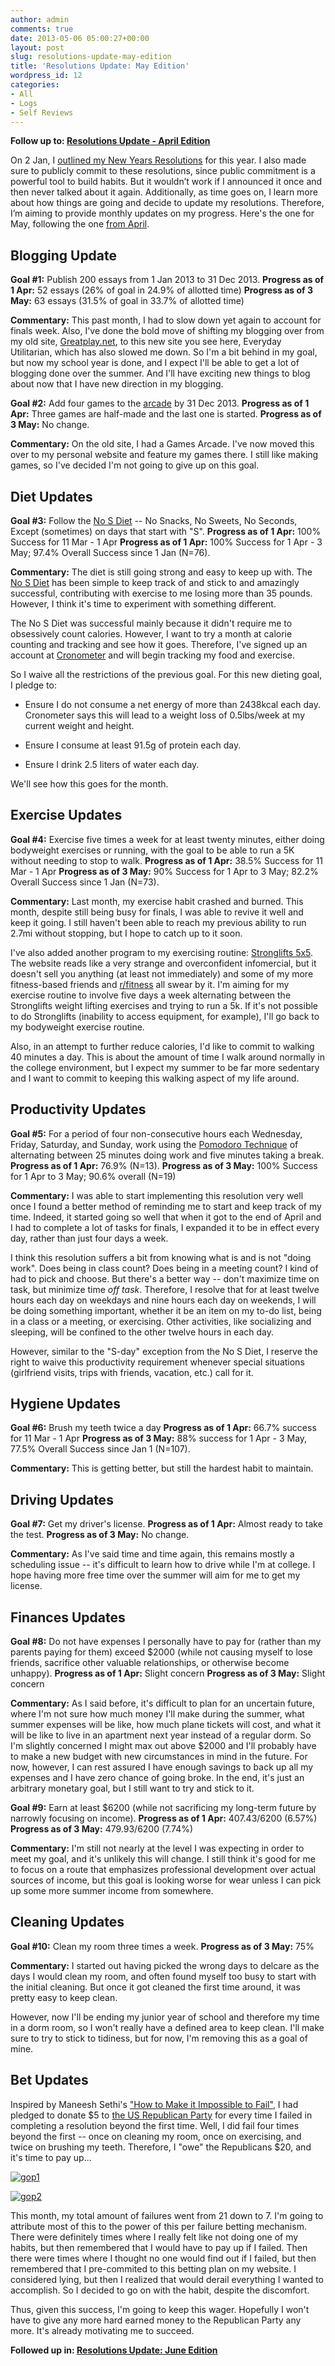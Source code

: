```yaml
---
author: admin
comments: true
date: 2013-05-06 05:00:27+00:00
layout: post
slug: resolutions-update-may-edition
title: 'Resolutions Update: May Edition'
wordpress_id: 12
categories:
- All
- Logs
- Self Reviews
---
```


**Follow up to: [Resolutions Update - April Edition](http://www.everydayutilitarian.com/essays/resolutions-update-april-edition)**

On 2 Jan, I [outlined my New Years Resolutions](http://www.everydayutilitarian.com/essays/new-years-resolutions) for this year. I also made sure to publicly commit to these resolutions, since public commitment is a powerful tool to build habits. But it wouldn’t work if I announced it once and then never talked about it again. Additionally, as time goes on, I learn more about how things are going and decide to update my resolutions. Therefore, I’m aiming to provide monthly updates on my progress.  Here's the one for May, following the one [from April](http://www.everydayutilitarian.com/essays/resolutions-update-april-edition).<!-- more -->






## Blogging Update


**Goal #1:** Publish 200 essays from 1 Jan 2013 to 31 Dec 2013.
**Progress as of 1 Apr:** 52 essays (26% of goal in 24.9% of allotted time)
**Progress as of 3 May:** 63 essays (31.5% of goal in 33.7% of allotted time)

**Commentary:** This past month, I had to slow down yet again to account for finals week. Also, I've done the bold move of shifting my blogging over from my old site, [Greatplay.net](http://www.greatplay.net), to this new site you see here, Everyday Utilitarian, which has also slowed me down.  So I'm a bit behind in my goal, but now my school year is done, and I expect I'll be able to get a lot of blogging done over the summer. And I'll have exciting new things to blog about now that I have new direction in my blogging.

**Goal #2:** Add four games to the [arcade](http://www.peterhurford.com/games.html) by 31 Dec 2013.
**Progress as of 1 Apr:** Three games are half-made and the last one is started.
**Progress as of 3 May:** No change.

**Commentary:** On the old site, I had a Games Arcade.  I've now moved this over to my personal website and feature my games there.  I still like making games, so I've decided I'm not going to give up on this goal.






## Diet Updates


**Goal #3:** Follow the [No S Diet](nosdiet.com) -- No Snacks, No Sweets, No Seconds, Except (sometimes) on days that start with "S".
**Progress as of 1 Apr:** 100% Success for 11 Mar - 1 Apr
**Progress as of 1 Apr:** 100% Success for 1 Apr - 3 May; 97.4% Overall Success since 1 Jan (N=76).

**Commentary:** The diet is still going strong and easy to keep up with.  The [No S Diet](nosdiet.com) has been simple to keep track of and stick to and amazingly successful, contributing with exercise to me losing more than 35 pounds.  However, I think it's time to experiment with something different.

The No S Diet was successful mainly because it didn't require me to obsessively count calories.  However, I want to try a month at calorie counting and tracking and see how it goes.  Therefore, I've signed up an account at [Cronometer](http://cronometer.com/) and will begin tracking my food and exercise.

So I waive all the restrictions of the previous goal.  For this new dieting goal, I pledge to:




  * Ensure I do not consume a net energy of more than 2438kcal each day.  Cronometer says this will lead to a weight loss of 0.5lbs/week at my current weight and height.


  * Ensure I consume at least 91.5g of protein each day.


  * Ensure I drink 2.5 liters of water each day.



We'll see how this goes for the month.






## Exercise Updates


**Goal #4:** Exercise five times a week for at least twenty minutes, either doing bodyweight exercises or running, with the goal to be able to run a 5K without needing to stop to walk.
**Progress as of 1 Apr:** 38.5% Success for 11 Mar - 1 Apr
**Progress as of 3 May:** 90% Success for 1 Apr to 3 May; 82.2% Overall Success since 1 Jan (N=73).

**Commentary:** Last month, my exercise habit crashed and burned.  This month, despite still being busy for finals, I was able to revive it well and keep it going.  I still haven't been able to reach my previous ability to run 2.7mi without stopping, but I hope to catch up to it soon.

I've also added another program to my exercising routine: [Stronglifts 5x5](http://stronglifts.com/stronglifts-5x5-beginner-strength-training-program/).  The website reads like a very strange and overconfident infomercial, but it doesn't sell you anything (at least not immediately) and some of my more fitness-based friends and [r/fitness](http://www.reddit.com/r/fitness) all swear by it.  I'm aiming for my exercise routine to involve five days a week alternating between the Stronglifts weight lifting exercises and trying to run a 5k.  If it's not possible to do Stronglifts (inability to access equipment, for example), I'll go back to my bodyweight exercise routine.

Also, in an attempt to further reduce calories, I'd like to commit to walking 40 minutes a day.  This is about the amount of time I walk around normally in the college environment, but I expect my summer to be far more sedentary and I want to commit to keeping this walking aspect of my life around.






## Productivity Updates


**Goal #5:** For a period of four non-consecutive hours each Wednesday, Friday, Saturday, and Sunday, work using the [Pomodoro Technique](http://en.wikipedia.org/wiki/Pomodoro_Technique) of alternating between 25 minutes doing work and five minutes taking a break.
**Progress as of 1 Apr:** 76.9% (N=13).
**Progress as of 3 May:** 100% Success for 1 Apr to 3 May; 90.6% overall (N=19)

**Commentary:** I was able to start implementing this resolution very well once I found a better method of reminding me to start and keep track of my time.  Indeed, it started going so well that when it got to the end of April and I had to complete a lot of tasks for finals, I expanded it to be in effect every day, rather than just four days a week.

I think this resolution suffers a bit from knowing what is and is not "doing work".  Does being in class count?  Does being in a meeting count?  I kind of had to pick and choose.  But there's a better way -- don't maximize time on task, but minimize time _off task_.  Therefore, I resolve that for at least twelve hours each day on weekdays and nine hours each day on weekends, I will be doing something important, whether it be an item on my to-do list, being in a class or a meeting, or exercising.  Other activities, like socializing and sleeping, will be confined to the other twelve hours in each day.

However, similar to the "S-day" exception from the No S Diet, I reserve the right to waive this productivity requirement whenever special situations (girlfriend visits, trips with friends, vacation, etc.) call for it.






## Hygiene Updates


**Goal #6:** Brush my teeth twice a day
**Progress as of 1 Apr:** 66.7% success for 11 Mar - 1 Apr
**Progress as of 3 May:** 88% success for 1 Apr - 3 May, 77.5% Overall Success since Jan 1 (N=107).

**Commentary:** This is getting better, but still the hardest habit to maintain.






## Driving Updates


**Goal #7:** Get my driver's license.
**Progress as of 1 Apr:** Almost ready to take the test.
**Progress as of 3 May:** No change.

**Commentary:** As I've said time and time again, this remains mostly a scheduling issue -- it's difficult to learn how to drive while I'm at college.  I hope having more free time over the summer will aim for me to get my license.






## Finances Updates


**Goal #8:** Do not have expenses I personally have to pay for (rather than my parents paying for them) exceed $2000 (while not causing myself to lose friends, sacrifice other valuable relationships, or otherwise become unhappy).
**Progress as of 1 Apr:** Slight concern
**Progress as of 3 May:** Slight concern

**Commentary:** As I said before, it's difficult to plan for an uncertain future, where I'm not sure how much money I'll make during the summer, what summer expenses will be like, how much plane tickets will cost, and what it will be like to live in an apartment next year instead of a regular dorm.  So I'm slightly concerned I might max out above $2000 and I'll probably have to make a new budget with new circumstances in mind in the future.  For now, however, I can rest assured I have enough savings to back up all my expenses and I have zero chance of going broke.  In the end, it's just an arbitrary monetary goal, but I still want to try and stick to it.

**Goal #9:** Earn at least $6200 (while not sacrificing my long-term future by narrowly focusing on income).
**Progress as of 1 Apr:** $407.43/$6200 (6.57%)
**Progress as of 3 May:** $479.93/$6200 (7.74%)

**Commentary:** I'm still not nearly at the level I was expecting in order to meet my goal, and it's unlikely this will change.  I still think it's good for me to focus on a route that emphasizes professional development over actual sources of income, but this goal is looking worse for wear unless I can pick up some more summer income from somewhere.






## Cleaning Updates


**Goal #10:** Clean my room three times a week.
**Progress as of 3 May:** 75%

**Commentary:** I started out having picked the wrong days to delcare as the days I would clean my room, and often found myself too busy to start with the initial cleaning.  But once it got cleaned the first time around, it was pretty easy to keep clean.

However, now I'll be ending my junior year of school and therefore my time in a dorm room, so I won't really have a defined area to keep clean.  I'll make sure to try to stick to tidiness, but for now, I'm removing this as a goal of mine.






## Bet Updates


Inspired by Maneesh Sethi's ["How to Make it Impossible to Fail"](http://zenhabits.net/impossible), I had pledged to donate $5 to [the US Republican Party](https://secure.gop.com/contribute/?source=header) for every time I failed in completing a resolution beyond the first time.  Well, I did fail four times beyond the first -- once on cleaning my room, once on exercising, and twice on brushing my teeth.  Therefore, I "owe" the Republicans $20, and it's time to pay up...

[![gop1](http://www.everydayutilitarian.com/wp-content/uploads/2013/05/gop1-300x237.png)](http://www.everydayutilitarian.com/wp-content/uploads/2013/05/gop1.png)

[![gop2](http://www.everydayutilitarian.com/wp-content/uploads/2013/05/gop2-300x170.png)](http://www.everydayutilitarian.com/wp-content/uploads/2013/05/gop2.png)





This month, my total amount of failures went from 21 down to 7.  I'm going to attribute most of this to the power of this per failure betting mechanism.  There were definitely times where I really felt like not doing one of my habits, but then remembered that I would have to pay up if I failed.  Then there were times where I thought no one would find out if I failed, but then remembered that I pre-commited to this betting plan on my website.  I considered lying, but then I realized that would derail everything I wanted to accomplish.  So I decided to go on with the habit, despite the discomfort.

Thus, given this success, I'm going to keep this wager.  Hopefully I won't have to give any more hard earned money to the Republican Party any more.  It's already motivating me to succeed.

**Followed up in: [Resolutions Update: June Edition](http://www.everydayutilitarian.com/essays/resolutions-update-june-edition)**

